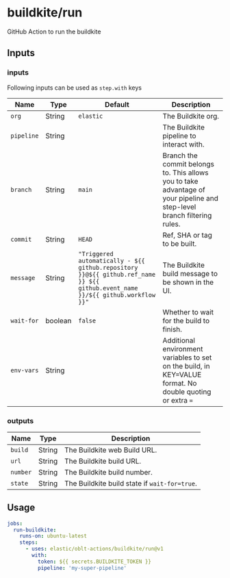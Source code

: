 # buildkite/run

GitHub Action to run the buildkite

## Inputs


### inputs

Following inputs can be used as `step.with` keys

| Name         | Type    | Default                                             | Description                                                                                                       |
|--------------|---------|-----------------------------------------------------|-------------------------------------------------------------------------------------------------------------------|
| `org`        | String  | `elastic`                                           | The Buildkite org.                                                                                                |
| `pipeline`   | String  |                                                     | The Buildkite pipeline to interact with.                                                                          |
| `branch`     | String  | `main`                                              | Branch the commit belongs to. This allows you to take advantage of your pipeline and step-level branch filtering rules. |
| `commit`     | String  | `HEAD`                                              | Ref, SHA or tag to be built.                                                                                      |
| `message`    | String  | `"Triggered automatically - ${{ github.repository }}@${{ github.ref_name }} ${{ github.event_name }}/${{ github.workflow }}"`| The Buildkite build message to be shown in the UI.  |
| `wait-for`   | boolean | `false`                                             | Whether to wait for the build to finish.                                                                          |
| `env-vars`   | String  |                                                     | Additional environment variables to set on the build, in KEY=VALUE format. No double quoting or extra `=`         |

### outputs

| Name              | Type    | Description                   |
|-------------------|---------| ------------------------------|
| `build`           | String  |  The Buildkite web Build URL. |
| `url`             | String  |  The Buildkite build URL.     |
| `number`          | String  |  The Buildkite build number.  |
| `state`           | String  |  The Buildkite build state if `wait-for=true`. |


## Usage

```yaml
jobs:
  run-buildkite:
    runs-on: ubuntu-latest
    steps:
      - uses: elastic/oblt-actions/buildkite/run@v1
        with:
          token: ${{ secrets.BUILDKITE_TOKEN }}
          pipeline: 'my-super-pipeline'
```
